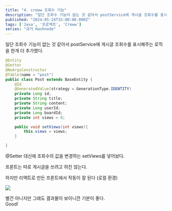 ```yaml
---
title: "4. creww 조회수 기능"
description: "일단 조회수 기능이 없는 것 같아서 postService에 게시글 조회수를 표시해주는 로직을 한개 더 추가했다. @Entity @Getter @NoArgsConstructor @Table(name = \"post\") public class Post extends BaseEntity { @Id @GeneratedValue(strategy = GenerationType.IDENTITY) private Long id; pr..."
published: "2024-05-24T15:00:00.000Z"
tags: ['Java', '프로젝트', 'Creww']
series: "과거 Hashnode"
---
```


일단 조회수 기능이 없는 것 같아서 postService에 게시글 조회수를 표시해주는 로직을 한개 더 추가했다.

```java
@Entity
@Getter
@NoArgsConstructor
@Table(name = "post")
public class Post extends BaseEntity {
    @Id
    @GeneratedValue(strategy = GenerationType.IDENTITY)
    private Long id;
    private String title;
    private String content;
    private Long userId;
    private Long boardId;
    private int views = 0;

    public void setViews(int views){
        this.views = views;
    }

}
```

@Setter 대신에 조회수의 값을 변경하는 setViews를 넣어놨다.

프론트는 따로 게시글을 쓰려고 하진 않는다.

하지만 리액트로 만든 프론트에서 작동이 잘 된다 (로컬 환경)

![](https://cdn.hashnode.com/res/hashnode/image/upload/v1717862376901/c779bfe0-1e52-416b-809c-9de0e9209829.png)

별건 아니지만 그래도 결과물이 보이니깐 기분이 좋다.  
Good!